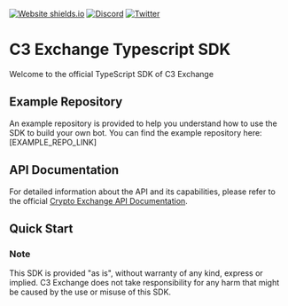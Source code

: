 [![Website shields.io](https://img.shields.io/website-up-down-green-red/http/shields.io.svg)](https://c3.io)
[![Discord](https://badgen.net/badge/icon/discord?icon=discord&label)](https://discord.com/invite/ebn5jR39te)
[![Twitter](https://badgen.net/badge/icon/twitter?icon=twitter&label)](https://twitter.com/C3protocol)

# C3 Exchange Typescript SDK

Welcome to the official TypeScript SDK of C3 Exchange 



## Example Repository

An example repository is provided to help you understand how to use the SDK to build your own bot. You can find the example repository here: [EXAMPLE_REPO_LINK]

## API Documentation

For detailed information about the API and its capabilities, please refer to the official [Crypto Exchange API Documentation](https://docs.c3.io/).

## Quick Start

### Note
This SDK is provided "as is", without warranty of any kind, express or implied. C3 Exchange does not take responsibility for any harm that might be caused by the use or misuse of this SDK.
